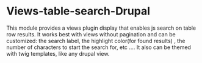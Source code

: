 # Views-table-search-Drupal
This module provides a views plugin display that enables js search on table row results. It works best with views without pagination and can be customized: the search label, the highlight color(for found results) , the number of characters to start the search for, etc .... It also can be themed with twig templates, like any drupal view.
